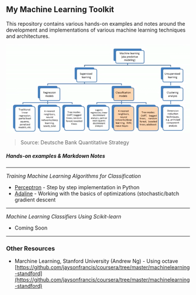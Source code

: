 ## My Machine Learning Toolkit

This repository contains various hands-on examples and notes around the development and implementations of various machine learning techniques and architectures.


![pic](img/machinelearning101.png)
>Source: Deutsche Bank Quantitative Strategy 


##### Hands-on examples & Markdown Notes

--- 
_Training Machine Learning Algorithms for Classification_
- [Perceptron](src/perceptron.ipynb) - Step by step implementation in Python 
- [Adaline](src/adaline.ipynb) - Working with the basics of optimizations (stochastic/batch gradient descent

---

_Machine Learning Classifiers Using Scikit-learn_ 
- Coming Soon
---


### Other Resources

- Marchine Learning, Stanford University (Andrew Ng) - Using octave
[https://github.com/jaysonfrancis/coursera/tree/master/machinelearning-standford](https://github.com/jaysonfrancis/coursera/tree/master/machinelearning-standford)